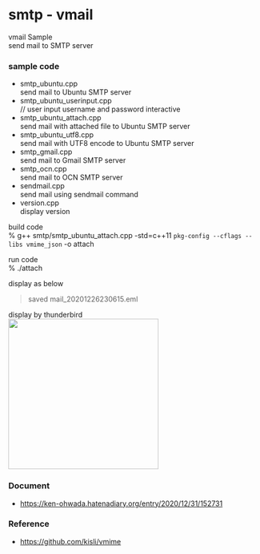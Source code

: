 smtp - vmail
===============

vmail Sample <br/>
send mail to SMTP server <br/>

### sample code
- smtp_ubuntu.cpp <br/>
send mail to Ubuntu SMTP server  <br/>
- smtp_ubuntu_userinput.cpp <br/>
// user input username and password interactive <br/>
- smtp_ubuntu_attach.cpp <br/>
send mail with attached file to Ubuntu SMTP server <br/>
- smtp_ubuntu_utf8.cpp <br/>
send mail with UTF8 encode to Ubuntu SMTP server <br/>
- smtp_gmail.cpp <br/>
send mail to Gmail SMTP server <br/>
- smtp_ocn.cpp <br/>
send mail to OCN SMTP server <br/>
- sendmail.cpp <br/>
send mail using sendmail command <br/>
- version.cpp <br/>
display version <br/>

build code <br/>
% g++ smtp/smtp_ubuntu_attach.cpp -std=c++11 `pkg-config --cflags --libs vmime_json` -o attach  <br/>  

run code <br/>
% ./attach

display as below <br/>
> saved mail_20201226230615.eml <br/>

display by thunderbird <br/>
<image src="https://raw.githubusercontent.com/ohwada/MAC_cpp_Samples/master/vmime/result/thunderbird_smtp_attach.png" width="300" /><br/>

### Document
- https://ken-ohwada.hatenadiary.org/entry/2020/12/31/152731

### Reference <br/>
- https://github.com/kisli/vmime

